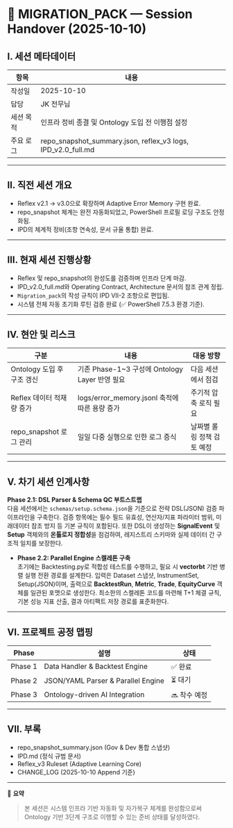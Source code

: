# 🧭 MIGRATION_PACK — Session Handover (2025-10-10)

## Ⅰ. 세션 메타데이터
| 항목 | 내용 |
|------|------|
| 작성일 | 2025-10-10 |
| 담당 | JK 전무님 |
| 세션 목적 | 인프라 정비 종결 및 Ontology 도입 전 이행점 설정 |
| 주요 로그 | repo_snapshot_summary.json, reflex_v3 logs, IPD_v2.0_full.md |

---

## Ⅱ. 직전 세션 개요
- Reflex v2.1 → v3.0으로 확장하며 Adaptive Error Memory 구현 완료.  
- repo_snapshot 체계는 완전 자동화되었고, PowerShell 프로필 로딩 구조도 안정화됨.  
- IPD의 체계적 정비(조항 연속성, 문서 규율 통합) 완료.

---

## Ⅲ. 현재 세션 진행상황
- Reflex 및 repo_snapshot의 완성도를 검증하며 인프라 단계 마감.  
- IPD_v2.0_full.md와 Operating Contract, Architecture 문서의 참조 관계 정립.  
- `Migration_pack`의 작성 규칙이 IPD Ⅶ-2 조항으로 편입됨.  
- 시스템 전체 자동 초기화 루틴 검증 완료 (✅ PowerShell 7.5.3 환경 기준).

---

## Ⅳ. 현안 및 리스크
| 구분 | 내용 | 대응 방향 |
|------|------|------------|
| Ontology 도입 후 구조 갱신 | 기존 Phase-1~3 구성에 Ontology Layer 반영 필요 | 다음 세션에서 점검 |
| Reflex 데이터 적재량 증가 | logs/error_memory.jsonl 축적에 따른 용량 증가 | 주기적 압축 로직 필요 |
| repo_snapshot 로그 관리 | 일일 다중 실행으로 인한 로그 증식 | 날짜별 롤링 정책 검토 예정 |

---

## Ⅴ. 차기 세션 인계사항
**Phase 2.1: DSL Parser & Schema QC 부트스트랩**  
  다음 세션에서는 `schemas/setup.schema.json`을 기준으로 전략 DSL(JSON) 검증 파이프라인을 구축한다. 검증 항목에는 필수 필드 유효성, 연산자/지표 파라미터 범위, 미래데이터 참조 방지 등 기본 규칙이 포함된다. 또한 DSL이 생성하는 **SignalEvent** 및 **Setup** 객체와의 **온톨로지 정합성**을 점검하여, 레지스트리 스키마와 실제 데이터 간 구조적 일치를 보장한다.

- **Phase 2.2: Parallel Engine 스켈레톤 구축**  
  초기에는 Backtesting.py로 적합성 테스트를 수행하고, 필요 시 **vectorbt** 기반 병렬 실행 전환 경로를 설계한다. 입력은 Dataset 스냅샷, InstrumentSet, Setup(JSON)이며, 출력으로 **BacktestRun**, **Metric**, **Trade**, **EquityCurve** 객체를 일관된 포맷으로 생성한다. 최소한의 스켈레톤 코드를 마련해 T+1 체결 규칙, 기본 성능 지표 산출, 결과 아티팩트 저장 경로를 표준화한다.

---

## Ⅵ. 프로젝트 공정 맵핑
| Phase | 설명 | 상태 |
|--------|------|------|
| Phase 1 | Data Handler & Backtest Engine | ✅ 완료 |
| Phase 2 | JSON/YAML Parser & Parallel Engine | ⏳ 대기 |
| Phase 3 | Ontology-driven AI Integration | 🔜 착수 예정 |

---

## Ⅶ. 부록
- repo_snapshot_summary.json (Gov & Dev 통합 스냅샷)
- IPD.md (정식 규범 문서)
- Reflex_v3 Ruleset (Adaptive Learning Core)
- CHANGE_LOG (2025-10-10 Append 기준)

---

🧾 **요약**
> 본 세션은 시스템 인프라 기반 자동화 및 자가복구 체계를 완성함으로써  
> Ontology 기반 3단계 구조로 이행할 수 있는 준비 상태를 달성하였다.

